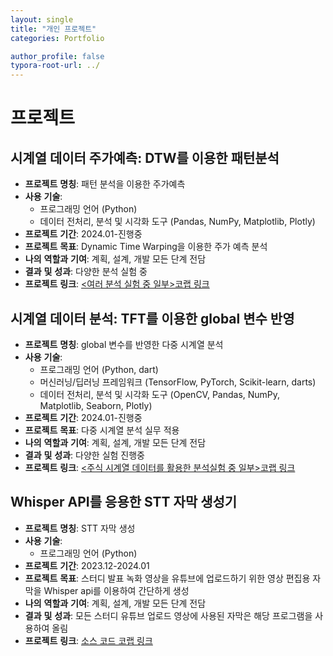 ```yaml
---
layout: single
title: "개인 프로젝트"
categories: Portfolio

author_profile: false
typora-root-url: ../
---
```

# 프로젝트

## 시계열 데이터 주가예측: DTW를 이용한 패턴분석

- **프로젝트** **명칭**: 패턴 분석을 이용한 주가예측
- **사용** **기술**: 
  - 프로그래밍 언어 (Python)
  - 데이터 전처리, 분석 및 시각화 도구 (Pandas, NumPy, Matplotlib, Plotly)
- **프로젝트** **기간**: 2024.01-진행중
- **프로젝트** **목표**: Dynamic Time Warping을 이용한 주가 예측 분석
- **나의** **역할과** **기여**: 계획, 설계, 개발 모든 단계 전담
- **결과** **및** **성과**: 다양한 분석 실험 중
- **프로젝트** **링크**: <a href="https://colab.research.google.com/drive/1bSN3uj-xhHfhUc9t8DO8nWnnkSI-uVkY?usp=sharing" target="_blank"><여러 분석 실험 중 일부>코랩 링크</a>

## 시계열 데이터 분석: TFT를 이용한 global 변수 반영

- **프로젝트** **명칭**: global 변수를 반영한 다중 시계열 분석
- **사용** **기술**:
  - 프로그래밍 언어 (Python, dart)
  - 머신러닝/딥러닝 프레임워크 (TensorFlow, PyTorch, Scikit-learn, darts)
  - 데이터 전처리, 분석 및 시각화 도구 (OpenCV, Pandas, NumPy, Matplotlib, Seaborn, Plotly)
- **프로젝트** **기간**: 2024.01-진행중
- **프로젝트** **목표**:  다중 시계열 분석 실무 적용
- **나의** **역할과** **기여**: 계획, 설계, 개발 모든 단계 전담
- **결과** **및** **성과**: 다양한 실험 진행중
- **프로젝트** **링크**: <a href="https://colab.research.google.com/drive/1-11ouTzNomd_i6Ii7k4Y_w0StR5NOgl0?usp=sharing" target="_blank"><주식 시계열 데이터를 활용한 분석실험 중 일부>코랩 링크</a>

## Whisper API를 응용한 STT 자막 생성기

- **프로젝트** **명칭**: STT 자막 생성
- **사용** **기술**: 
  - 프로그래밍 언어 (Python)
- **프로젝트** **기간**: 2023.12-2024.01
- **프로젝트** **목표**: 스터디 발표 녹화 영상을 유튜브에 업로드하기 위한 영상 편집용 자막을 Whisper api를 이용하여 간단하게 생성
- **나의** **역할과** **기여**: 계획, 설계, 개발 모든 단계 전담
- **결과** **및** **성과**: 모든 스터디 유튜브 업로드 영상에 사용된 자막은 해당 프로그램을 사용하여 올림
- **프로젝트** **링크**: <a href="https://colab.research.google.com/drive/1CMCpb-BJEKNvDEhkozYZKPdICcKYpKWi?usp=sharing" target="_blank">소스 코드 코랩 링크</a>

